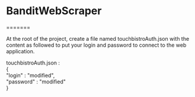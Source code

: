 # BanditWebScraper
=======

At the root of the project, create a file named touchbistroAuth.json with the content as followed to put your login and password to connect to the web application. 

touchbistroAuth.json :  
{  
    "login" : "modified",  
    "password" : "modified"  
}  

